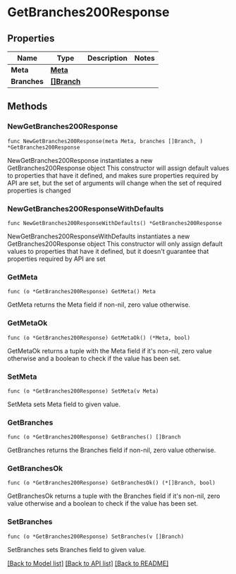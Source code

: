 # GetBranches200Response

## Properties

Name | Type | Description | Notes
------------ | ------------- | ------------- | -------------
**Meta** | [**Meta**](Meta.md) |  | 
**Branches** | [**[]Branch**](Branch.md) |  | 

## Methods

### NewGetBranches200Response

`func NewGetBranches200Response(meta Meta, branches []Branch, ) *GetBranches200Response`

NewGetBranches200Response instantiates a new GetBranches200Response object
This constructor will assign default values to properties that have it defined,
and makes sure properties required by API are set, but the set of arguments
will change when the set of required properties is changed

### NewGetBranches200ResponseWithDefaults

`func NewGetBranches200ResponseWithDefaults() *GetBranches200Response`

NewGetBranches200ResponseWithDefaults instantiates a new GetBranches200Response object
This constructor will only assign default values to properties that have it defined,
but it doesn't guarantee that properties required by API are set

### GetMeta

`func (o *GetBranches200Response) GetMeta() Meta`

GetMeta returns the Meta field if non-nil, zero value otherwise.

### GetMetaOk

`func (o *GetBranches200Response) GetMetaOk() (*Meta, bool)`

GetMetaOk returns a tuple with the Meta field if it's non-nil, zero value otherwise
and a boolean to check if the value has been set.

### SetMeta

`func (o *GetBranches200Response) SetMeta(v Meta)`

SetMeta sets Meta field to given value.


### GetBranches

`func (o *GetBranches200Response) GetBranches() []Branch`

GetBranches returns the Branches field if non-nil, zero value otherwise.

### GetBranchesOk

`func (o *GetBranches200Response) GetBranchesOk() (*[]Branch, bool)`

GetBranchesOk returns a tuple with the Branches field if it's non-nil, zero value otherwise
and a boolean to check if the value has been set.

### SetBranches

`func (o *GetBranches200Response) SetBranches(v []Branch)`

SetBranches sets Branches field to given value.



[[Back to Model list]](../README.md#documentation-for-models) [[Back to API list]](../README.md#documentation-for-api-endpoints) [[Back to README]](../README.md)


